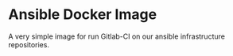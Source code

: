 # Ansible Docker Image

A very simple image for run Gitlab-CI on our ansible infrastructure repositories.
